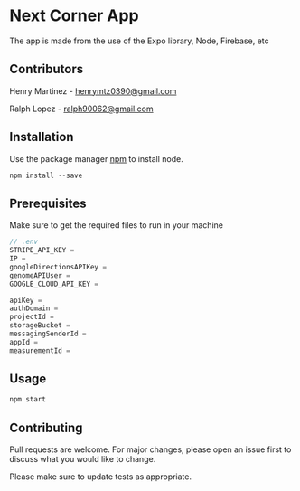 # Next Corner App

The app is made from the use of the Expo library, Node, Firebase, etc

## Contributors
Henry Martinez - henrymtz0390@gmail.com

Ralph Lopez - ralph90062@gmail.com

## Installation

Use the package manager [npm](https://docs.npmjs.com/downloading-and-installing-node-js-and-npm) to install node.

```javascript
npm install --save
```


## Prerequisites
Make sure to get the required files to run in your machine

```javascript
// .env
STRIPE_API_KEY = 
IP = 
googleDirectionsAPIKey = 
genomeAPIUser = 
GOOGLE_CLOUD_API_KEY =

apiKey =
authDomain = 
projectId =
storageBucket =
messagingSenderId =
appId =
measurementId =
```

## Usage

```javascript
npm start
```

## Contributing

Pull requests are welcome. For major changes, please open an issue first
to discuss what you would like to change.

Please make sure to update tests as appropriate.
